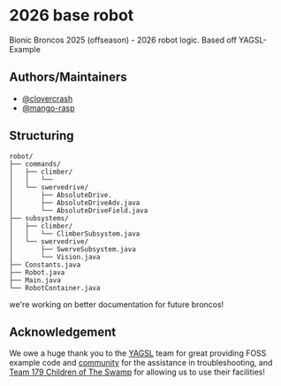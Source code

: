
# 2026 base robot 
Bionic Broncos 2025 (offseason) - 2026 robot logic. 
Based off YAGSL-Example


## Authors/Maintainers 

- [@clovercrash](https://www.github.com/clovercrash)
- [@mango-rasp](https://github.com/mango-rasp)
## Structuring

```
robot/
├── commands/
│   ├── climber/
│   │   └── 
│   └── swervedrive/
│       ├── AbsoluteDrive.
│       ├── AbsoluteDriveAdv.java
│       └── AbsoluteDriveField.java
├── subsystems/
│   ├── climber/
│   │   └── ClimberSubsystem.java
│   └── swervedrive/
│       ├── SwerveSubsystem.java
│       └── Vision.java
├── Constants.java
├── Robot.java
├── Main.java
└── RobotContainer.java
```
we're working on better documentation for future broncos!


## Acknowledgement

We owe a huge thank you to the [YAGSL](https://yetanothersoftwaresuite.com/) team for great providing FOSS example code and [community](https://discord.com/invite/yass) for the assistance in troubleshooting, and [Team 179 Children of The Swamp]() for allowing us to use their facilities! 
